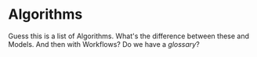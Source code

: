 # Algorithms

Guess this is a list of Algorithms.
What's the difference between these and Models. And then with Workflows?
Do we have a _glossary_?

